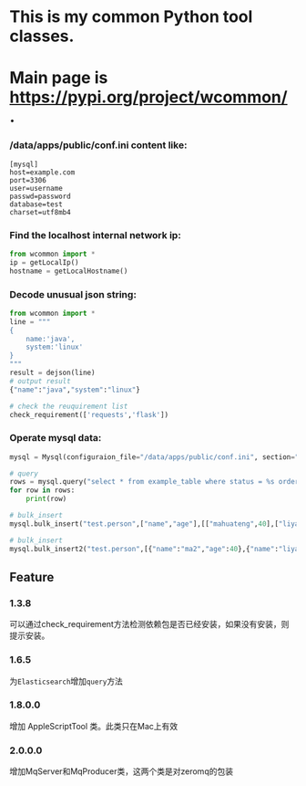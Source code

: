 # This is my common Python tool classes.
# Main page is https://pypi.org/project/wcommon/ .


### /data/apps/public/conf.ini content like:
```
[mysql]
host=example.com
port=3306
user=username
passwd=password
database=test
charset=utf8mb4
```

### Find the localhost internal network ip:
```python
from wcommon import *
ip = getLocalIp()
hostname = getLocalHostname()
```

### Decode unusual json string:
```python
from wcommon import *
line = """
{
    name:'java',
    system:'linux'
}
"""
result = dejson(line)
# output result
{"name":"java","system":"linux"}
```

```python
# check the reuquirement list
check_requirement(['requests','flask'])
```

### Operate mysql data:
```python
mysql = Mysql(configuraion_file="/data/apps/public/conf.ini", section="mysql")
```
```python
# query
rows = mysql.query("select * from example_table where status = %s order by id desc limit %s",(1,10))
for row in rows:
    print(row)
```

```python
# bulk_insert
mysql.bulk_insert("test.person",["name","age"],[["mahuateng",40],["liyanhong",39]])
```

```python
# bulk_insert
mysql.bulk_insert2("test.person",[{"name":"ma2","age":40},{"name":"liyanhong2","age":39},{"name":"ren"}] )
```


## Feature

### 1.3.8
可以通过check_requirement方法检测依赖包是否已经安装，如果没有安装，则提示安装。

### 1.6.5 
为`Elasticsearch`增加`query`方法

### 1.8.0.0
增加 AppleScriptTool 类。此类只在Mac上有效

### 2.0.0.0
增加MqServer和MqProducer类，这两个类是对zeromq的包装

